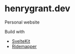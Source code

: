 # henrygrant.dev
Personal website

Build with
- [SvelteKit](https://kit.svelte.dev/)
- [Ridemapper](https://github.com/henrygrant/ridemapper-svelte)
